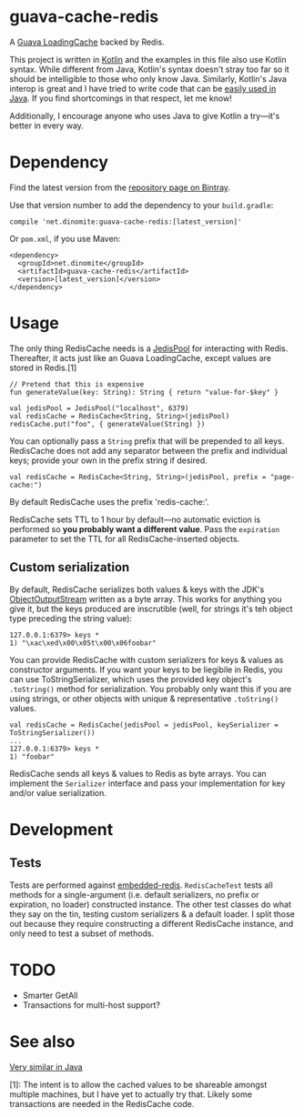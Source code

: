 # guava-cache-redis

A [Guava LoadingCache](https://google.github.io/guava/releases/22.0/api/docs/com/google/common/cache/LoadingCache.html)
backed by Redis.

This project is written in [Kotlin](https://kotlinlang.org/) and the examples in this file also use
Kotlin syntax.  While different from Java, Kotlin's syntax doesn't stray too far so it should be
intelligible to those who only know Java.  Similarly, Kotlin's Java interop is great and I have
tried to write code that can be [easily used in Java](https://android.jlelse.eu/writing-java-friendly-kotlin-code-c408b24fb4e).
If you find shortcomings in that respect, let me know!

Additionally, I encourage anyone who uses Java to give Kotlin a try—it's better in every way.

# Dependency

Find the latest version from the [repository page on Bintray](https://bintray.com/dinomite/maven/net.dinomite%3Aguava-cache-redis).

Use that version number to add the dependency to your `build.gradle`:

    compile 'net.dinomite:guava-cache-redis:[latest_version]'

Or `pom.xml`, if you use Maven:

    <dependency>
      <groupId>net.dinomite</groupId>
      <artifactId>guava-cache-redis</artifactId>
      <version>[latest_version]</version>
    </dependency>

# Usage

The only thing RedisCache needs is a [JedisPool](https://github.com/xetorthio/jedis/wiki/Getting-started#using-jedis-in-a-multithreaded-environment)
for interacting with Redis.  Thereafter, it acts just like an Guava LoadingCache, except values are
stored in Redis.[1]

    // Pretend that this is expensive
    fun generateValue(key: String): String { return "value-for-$key" }
    
    val jedisPool = JedisPool("localhost", 6379)
    val redisCache = RedisCache<String, String>(jedisPool)
    redisCache.put("foo", { generateValue(String) })

You can optionally pass a `String` prefix that will be prepended to all keys.  RedisCache does not
add any separator between the prefix and individual keys; provide your own in the prefix string if
desired.

    val redisCache = RedisCache<String, String>(jedisPool, prefix = "page-cache:")

By default RedisCache uses the prefix 'redis-cache:'.

RedisCache sets TTL to 1 hour by default—no automatic eviction is performed so **you probably want a
different value**.  Pass the `expiration` parameter to set the TTL for all RedisCache-inserted
objects.

## Custom serialization

By default, RedisCache serializes both values & keys with the JDK's [ObjectOutputStream](https://docs.oracle.com/javase/8/docs/api/java/io/ObjectOutputStream.html)
written as a byte array. This works for anything you give it, but the keys produced are inscrutible
(well, for strings it's teh object type preceding the string value):

    127.0.0.1:6379> keys *
    1) "\xac\xed\x00\x05t\x00\x06foobar"

You can provide RedisCache with custom serializers for keys & values as constructor arguments.  If
you want your keys to be liegibile in Redis, you can use ToStringSerializer, which uses the provided
key object's `.toString()` method for serialization.  You probably only want this if you are using
strings, or other objects with unique & representative `.toString()` values.

    val redisCache = RedisCache(jedisPool = jedisPool, keySerializer = ToStringSerializer())
    ...
    127.0.0.1:6379> keys *
    1) "foobar"

RedisCache sends all keys & values to Redis as byte arrays.  You can implement the `Serializer`
interface and pass your implementation for key and/or value serialization.

# Development

## Tests

Tests are performed against [embedded-redis](https://github.com/kstyrc/embedded-redis).
`RedisCacheTest` tests all methods for a single-argument (i.e. default serializers, no prefix
or expiration, no loader) constructed instance.  The other test classes do what they say on the
tin, testing custom serializers & a default loader.  I split those out because they require
constructing a different RedisCache instance, and only need to test a subset of methods.

# TODO

- Smarter GetAll
- Transactions for multi-host support?

# See also

[Very similar in Java](https://github.com/levyfan/guava-cache-redis)

[1]: The intent is to allow the cached values to be shareable amongst multiple machines, but
I have yet to actually try that.  Likely some transactions are needed in the RedisCache code.